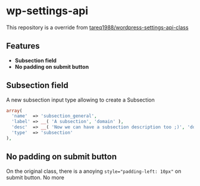 # wp-settings-api
This repository is a override from [tareq1988/wordpress-settings-api-class](https://github.com/tareq1988/wordpress-settings-api-class)

## Features

* **Subsection field**
* **No padding on submit button**

## Subsection field
A new subsection input type allowing to create a Subsection
```php
array(
  'name'  => 'subsection_general',
  'label' => __( 'A subsection', 'domain' ),
  'desc'  => __( 'Now we can have a subsection description too ;)', 'domain' ),
  'type'  => 'subsection'
),
```

## No padding on submit button
On the original class, there is a anoying `style="padding-left: 10px"` on submit button.
No more
